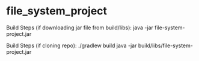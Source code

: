 # file_system_project

Build Steps (if downloading jar file from build/libs):
java -jar file-system-project.jar

Build Steps (if cloning repo):
./gradlew build
java -jar build/libs/file-system-project.jar

